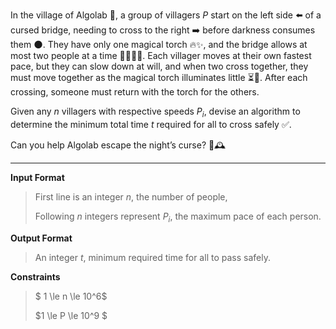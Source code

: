In the village of Algolab 🏡, a group of villagers $P$ start on the left side ⬅️ of a cursed bridge, needing to cross to the right ➡️ before darkness consumes them 🌑. They have only one magical torch 🔥✨, and the bridge allows at most two people at a time 🚶‍♂️🚶‍♀️. Each villager moves at their own fastest pace, but they can slow down at will, and when two cross together, they must move together as the magical torch illuminates little ⏳🐢. After each crossing, someone must return with the torch for the others.

Given any $n$ villagers with respective speeds $P_i$, devise an algorithm to determine the minimum total time $t$ required for all to cross safely ✅.

Can you help Algolab escape the night’s curse? 🌙🕰️

---

**Input Format**
> First line is an integer $n$, the number of people,
>
> Following $n$ integers represent $P_i$, the maximum pace of each person.

**Output Format**
> An integer $t$, minimum required time for all to pass safely.

**Constraints**
> $ 1 \le n \le 10^6$
>
> $1 \le P \le 10^9 $